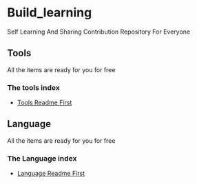 # Build_learning
Self Learning And Sharing Contribution Repository For Everyone
## Tools
All the items are ready for you for free
### The tools index
- [Tools Readme First](./Tools/README.md)
## Language
All the items are ready for you for free
### The Language index
- [Language Readme First](./Language/README.md)
